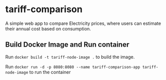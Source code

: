 # tariff-comparison

A simple web app to compare Electricity prices, where users can estimate their annual cost based on consumption.

## Build Docker Image and Run container

Run `docker build -t tariff-node-image .` to build the image.

Run `docker run -d -p 8080:8080 --name tariff-comparison-app tariff-node-image` to run the container
